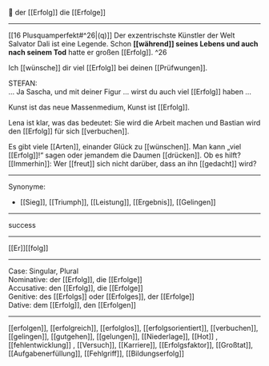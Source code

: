 🔵 der [[Erfolg]]
die [[Erfolge]]

---
[[16 Plusquamperfekt#^26|(q)]] Der exzentrischste Künstler der Welt Salvator Dali ist eine Legende. Schon **[[während]] seines Lebens und auch nach seinem Tod** hatte er großen [[Erfolg]]. ^26

Ich [[wünsche]] dir viel [[Erfolg]] bei deinen [[Prüfwungen]].

STEFAN: … Ja Sascha, und mit deiner Figur ... wirst du auch viel [[Erfolg]] haben …  

Kunst ist das neue Massenmedium, Kunst ist [[Erfolg]].

Lena ist klar, was das bedeutet: Sie wird die Arbeit machen und Bastian wird den [[Erfolg]] für sich [[verbuchen]]. 

Es gibt viele [[Arten]], einander Glück zu [[wünschen]]. Man kann „viel [[Erfolg]]!“ sagen oder jemandem die Daumen [[drücken]]. Ob es hilft? [[Immerhin]]: Wer [[freut]] sich nicht darüber, dass an ihn [[gedacht]] wird?


---
Synonyme:
- [[Sieg]], [[Triumph]], [[Leistung]], [[Ergebnis]], [[Gelingen]]

---
success

---
[[Er]][[folg]]

---
Case: Singular, Plural  
Nominative: der [[Erfolg]], die [[Erfolge]]  
Accusative: den [[Erfolg]], die [[Erfolge]]  
Genitive: des [[Erfolgs]] oder [[Erfolges]], der [[Erfolge]]  
Dative: dem [[Erfolg]], den [[Erfolgen]] 

---
[[erfolgen]], [[erfolgreich]], [[erfolglos]], [[erfolgsorientiert]], [[verbuchen]], [[gelingen]], [[gutgehen]], [[gelungen]], [[Niederlage]], [[Hot]]
, [[fehlentwicklung]]
, [[Versuch]], [[Karriere]], [[Erfolgsfaktor]], [[Großtat]], [[Aufgabenerfüllung]], [[Fehlgriff]], [[Bildungserfolg]]